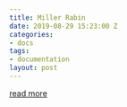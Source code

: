 ```yaml
---
title: Miller Rabin
date: 2019-08-29 15:23:00 Z
categories:
- docs
tags:
- documentation
layout: post
---
```


[read more](https://www.geeksforgeeks.org/primality-test-set-3-miller-rabin)